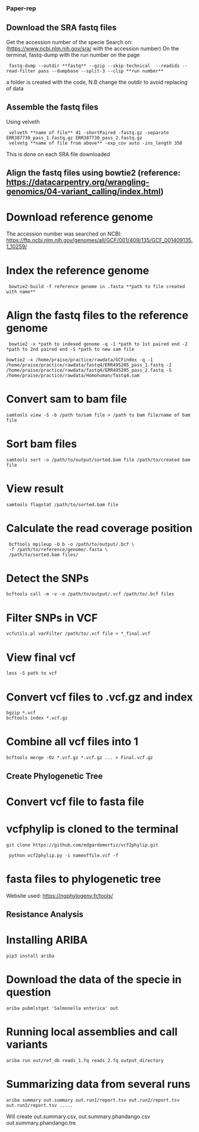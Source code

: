 ### Paper-rep

## Download the SRA fastq files
Get the accession number of the specie
Search on: (https://www.ncbi.nlm.nih.gov/sra/ with the accession number)
On the terminal, fastq-dump with the run number on the page

```
 fastq-dump --outdir **fastq** --gzip --skip-technical  --readids --read-filter pass --dumpbase --split-3 --clip **run number**
 ```
  
 a folder is created with the code, N.B change the outdir to avoid replacing of data
 
 
 ## Assemble the fastq files
 
 Using velveth
 ```
  velveth **name of file** 41 -shortPaired -fastq.gz -separate ERR387730_pass_1.fastq.gz ERR387730_pass_2.fastq.gz
  velvetg **name of file from above** -exp_cov auto -ins_length 350
  ```
  
 This is done on each SRA file downloaded
 
 ## Align the fastq files using bowtie2 (reference: https://datacarpentry.org/wrangling-genomics/04-variant_calling/index.html)
 
 # Download reference genome
 
 The accession number was searched on NCBI: https://ftp.ncbi.nlm.nih.gov/genomes/all/GCF/001/409/135/GCF_001409135.1_10259/
 # Index the reference genome
```
 bowtie2-build -f reference genome in .fasta **path to file created with name**
```

# Align the fastq files to the reference genome
```
 bowtie2 -x *path to indexed genome -q -1 *path to 1st paired end -2 *path to 2nd paired end -S *path to new sam file 
 ```
 ```
 bowtie2 -x /home/praise/practice/rawdata/GCFindex -q -1 /home/praise/practice/rawdata/fastq4/ERR495205_pass_1.fastq -2 /home/praise/practice/rawdata/fastq4/ERR495205_pass_2.fastq -S /home/praise/practice/rawdata/Homohuman/fastq4.sam
 ```

# Convert sam to bam file 

```
samtools view -S -b /path to/sam file > /path to bam file/name of bam file
```

# Sort bam files 

```
samtools sort -o /path/to/output/sorted.bam file /path/to/created bam file
```

# View result
```
samtools flagstat /path/to/sorted.bam file
```
# Calculate the read coverage position

```
 bcftools mpileup -O b -o /path/to/output/.bcf \
 -f /path/to/reference/genome/.fasta \
 /path/to/sorted.bam files/
 ```
 
# Detect the SNPs
```
bcftools call -m -v -o /path/to/output/.vcf /path/to/.bcf files
```
# Filter SNPs in VCF
```
vcfutils.pl varFilter /path/to/.vcf file > *_final.vcf
```

# View final vcf
```
less -S path to vcf
```
# Convert vcf files to .vcf.gz and index
```
bgzip *.vcf
bcftools index *.vcf.gz
```
# Combine all vcf files into 1
```
bcftools merge -Oz *.vcf.gz *.vcf.gz ... > Final.vcf.gz
```
## Create Phylogenetic Tree
# Convert vcf file to fasta file
# vcfphylip is cloned to the terminal
```
git clone https://github.com/edgardomortiz/vcf2phylip.git
```
```
 python vcf2phylip.py -i nameoffile.vcf -f
 ```
# fasta files to phylogenetic tree
Website used: https://ngphylogeny.fr/tools/

## Resistance Analysis
# Installing ARIBA
```
pip3 install ariba
```
# Download the data of the specie in question
```
ariba pubmlstget 'Salmonella enterica' out
```
# Running local assemblies and call variants
```
ariba run out/ref_db reads_1.fq reads_2.fq output_directory
```
# Summarizing data from several runs
```
ariba summary out.summary out.run1/report.tsv out.run2/report.tsv out.run3/report.tsv .....
```
Will create out.summary.csv, out.summary.phandango.csv out.summary.phandango.tre
